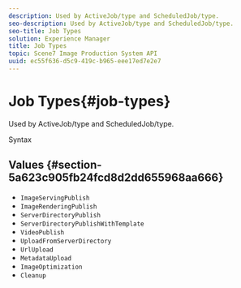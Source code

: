```yaml
---
description: Used by ActiveJob/type and ScheduledJob/type.
seo-description: Used by ActiveJob/type and ScheduledJob/type.
seo-title: Job Types
solution: Experience Manager
title: Job Types
topic: Scene7 Image Production System API
uuid: ec55f636-d5c9-419c-b965-eee17ed7e2e7
---
```


# Job Types{#job-types}

Used by ActiveJob/type and ScheduledJob/type.

 Syntax 

## Values {#section-5a623c905fb24fcd8d2dd655968aa666}

* `ImageServingPublish`
* `ImageRenderingPublish`
* `ServerDirectoryPublish`
* `ServerDirectoryPublishWithTemplate`
* `VideoPublish`
* `UploadFromServerDirectory`
* `UrlUpload`
* `MetadataUpload`
* `ImageOptimization`
* `Cleanup`

